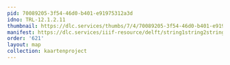 ```yaml
---
pid: 70089205-3f54-46d0-b401-e91975312a3d
idno: TRL-12.1.2.11
thumbnail: https://dlc.services/thumbs/7/4/70089205-3f54-46d0-b401-e91975312a3d/full/400,339/0/default.jpg
manifest: https://dlc.services/iiif-resource/delft/string1string2string3/kaartenproject-2007/TRL-12.1.2.11
order: '621'
layout: map
collection: kaartenproject
---
```

